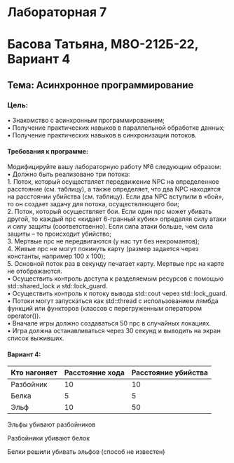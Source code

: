 # Лабораторная 7
# Басова Татьяна, М8О-212Б-22, Вариант 4
## Тема: Асинхронное программирование
### Цель: 
• Знакомство с асинхронным программированием;  
• Получение практических навыков в параллельной обработке данных;  
• Получение практических навыков в синхронизации потоков.  
#### Требования к программе:
Модифицируйте вашу лабораторную работу №6 следующим образом:  
• Должно быть реализовано три потока:  
    1. Поток, который осуществляет передвижение NPC на определенное расстояние
(см. таблицу), а также определяет, что два NPC находятся на расстоянии убийства
(см. таблицу). Если два NPC вступили в «бой», то он создает задачу для потока,
осуществляющего бои;  
    2. Поток, который осуществляет бои. Если один npc может убивать другой, то
каждый npc «кидает 6-гранный кубик» определяя силу атаки и силу защиты
(соответственно). Если сила атаки больше, чем сила защиты – то происходит
убийство;  
    3. Мертвые npc не передвигаются (у нас тут без некромантов);  
    4. Живые npc не могут покинуть карту (размер задается через константы, например
100 x 100);  
    5. Основной поток раз в секунду печатает карту. Мертвые npc на карте не
отображаются.  
• Осуществить контроль доступа к разделяемым ресурсов с помощью std::shared_lock и
std::lock_guard.  
• Осуществить контроль к потоку вывода std::cout через std::lock_guard.  
• Потоки могут запускаться как std::thread с использованием лямбда функций или
функторов (классов с перегруженным оператором operator()).  
• Вначале игры должно создаваться 50 npc в случайных локациях.  
• Игра должна останавливаться через 30 секунд и выводить на экран список выживших.  

#### Вариант 4: 
  
| Кто нагоняет | Расстояние хода | Расстояние убийства |
|--------------|-----------------|---------------------|
| Разбойник    |       10        |         10          |
| Белка        |        5        |          5          |
| Эльф         |       10        |         50          |
  
Эльфы убивают разбойников

Разбойники убивают белок

Белки решили убивать эльфов (способ не
известен)

